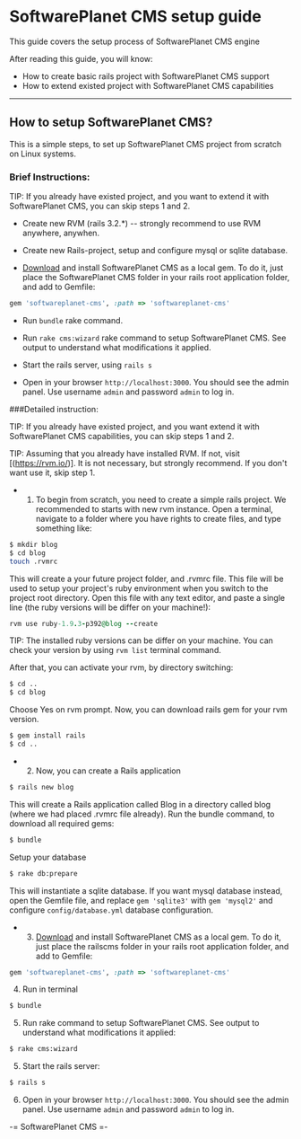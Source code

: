 SoftwarePlanet CMS setup guide
==========================

This guide covers the setup process of SoftwarePlanet CMS engine

After reading this guide, you will know:

* How to create basic rails project with SoftwarePlanet CMS support
* How to extend existed project with SoftwarePlanet CMS capabilities

--------------------------------------------------------------------------------

How to setup SoftwarePlanet CMS?
----------------------

This is a simple steps, to set up SoftwarePlanet CMS project from scratch on Linux systems.

### Brief Instructions:

TIP: If you already have existed project, and you want to extend it with SoftwarePlanet CMS, you can skip steps 1 and 2.

* Create new RVM (rails 3.2.*)  -- strongly recommend to use RVM anywhere, anywhen.

* Create new Rails-project, setup and configure mysql or sqlite database.

* [Download](#.html) and install SoftwarePlanet CMS as a local gem. To do it, just place the SoftwarePlanet CMS folder in your rails root application folder, and add to Gemfile:

```ruby
gem 'softwareplanet-cms', :path => 'softwareplanet-cms'
```

* Run `bundle` rake command.

* Run `rake cms:wizard` rake command to setup SoftwarePlanet CMS. See output to understand what modifications it applied.

* Start the rails server, using `rails s`

* Open in your browser `http://localhost:3000`. You should see the admin panel. Use username `admin` and password `admin` to log in.

###Detailed instruction:

TIP: If you already have existed project, and you want extend it with SoftwarePlanet CMS capabilities, you can skip steps 1 and 2.

TIP: Assuming that you already have installed RVM. If not, visit [(https://rvm.io/)]. It is not necessary, but strongly recommend. If you don't want use it, skip step 1.

* 1. To begin from scratch, you need to create a simple rails project. We recommended to starts with new rvm instance.
Open a terminal, navigate to a folder where you have rights to create files, and type something like:

```bash
$ mkdir blog
$ cd blog
touch .rvmrc
```

This will create a your future project folder, and .rvmrc file. This file will be used to setup your project's ruby environment when you switch to the project root directory.
Open this file with any text editor, and paste a single line (the ruby versions will be differ on your machine!):

```ruby
rvm use ruby-1.9.3-p392@blog --create
```

TIP: The installed ruby versions can be differ on your machine. You can check your version by using `rvm list` terminal command.

After that, you can activate your rvm, by directory switching:

```bash
$ cd ..
$ cd blog
```

Choose Yes on rvm prompt. Now, you can download rails gem for your rvm version.

```bash
$ gem install rails
$ cd ..
```

* 2. Now, you can create a Rails application

```bash
$ rails new blog
```

This will create a Rails application called Blog in a directory called blog (where we had placed .rvmrc file already).
Run the bundle command, to download all required gems:

```bash
$ bundle
```

Setup your database

```bash
$ rake db:prepare
```

This will instantiate a sqlite database. If you want mysql database instead,  open the Gemfile file, and replace
`gem 'sqlite3'`
with
`gem 'mysql2'`
and configure `config/database.yml` database configuration.

* 3. [Download](#.html) and install SoftwarePlanet CMS as a local gem. To do it, just place the railscms folder in your rails root application folder, and add to Gemfile:

```ruby
gem 'softwareplanet-cms', :path => 'softwareplanet-cms'
```

4. Run in terminal

```bash
$ bundle
```

5. Run rake command to setup SoftwarePlanet CMS. See output to understand what modifications it applied:

```bash
$ rake cms:wizard
```

5. Start the rails server:
```bash
$ rails s
```
6. Open in your browser `http://localhost:3000`. You should see the admin panel. Use username `admin` and password `admin` to log in.

-= SoftwarePlanet CMS =-